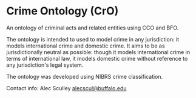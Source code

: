 # Crime Ontology (CrO)

An ontology of criminal acts and related entities using CCO and BFO.

The ontology is intended to used to model crime in any jurisdiction: it models international crime and domestic crime. It aims to be as jurisdictionally neutral as possible: though it models international crime in terms of international law, it models domestic crime without reference to any jurisdiction's legal system.

The ontology was developed using NIBRS crime classification.

Contact info: 
Alec Sculley
alecscul@buffalo.edu
